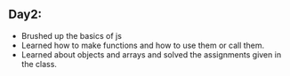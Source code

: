 ## Day2:

- Brushed up the basics of js 
- Learned how to make functions and how to use them or call them.
- Learned about objects and arrays and solved the assignments given in the class.
